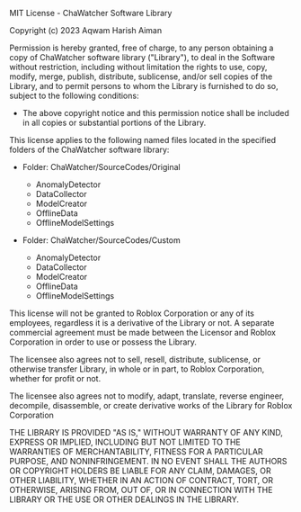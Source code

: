 MIT License - ChaWatcher Software Library

Copyright (c) 2023 Aqwam Harish Aiman

Permission is hereby granted, free of charge, to any person obtaining a copy of ChaWatcher software library ("Library"), 
to deal in the Software without restriction, including without limitation the rights to use, copy, modify, merge, publish, distribute, 
sublicense, and/or sell copies of the Library, and to permit persons to whom the Library is furnished to do so, subject to the following conditions:

* The above copyright notice and this permission notice shall be included in all copies or substantial portions of the Library.

This license applies to the following named files located in the specified folders of the ChaWatcher software library:

* Folder: ChaWatcher/SourceCodes/Original

  * AnomalyDetector
  * DataCollector
  * ModelCreator
  * OfflineData
  * OfflineModelSettings

* Folder: ChaWatcher/SourceCodes/Custom

  * AnomalyDetector
  * DataCollector
  * ModelCreator
  * OfflineData
  * OfflineModelSettings

This license will not be granted to Roblox Corporation or any of its employees, regardless it is a derivative of the Library or not. A separate commercial agreement must 
be made between the Licensor and Roblox Corporation in order to use or possess the Library.
  	
The licensee also agrees not to sell, resell, distribute, sublicense, or otherwise transfer Library, in whole or in part, to Roblox Corporation, whether for profit or not.
  	
The licensee also agrees not to modify, adapt, translate, reverse engineer, decompile, disassemble, or create derivative works of the Library for Roblox Corporation

THE LIBRARY IS PROVIDED "AS IS," WITHOUT WARRANTY OF ANY KIND, EXPRESS OR IMPLIED, INCLUDING BUT NOT LIMITED TO THE WARRANTIES OF MERCHANTABILITY, 
FITNESS FOR A PARTICULAR PURPOSE, AND NONINFRINGEMENT. IN NO EVENT SHALL THE AUTHORS OR COPYRIGHT HOLDERS BE LIABLE FOR ANY CLAIM, DAMAGES, OR OTHER LIABILITY, 
WHETHER IN AN ACTION OF CONTRACT, TORT, OR OTHERWISE, ARISING FROM, OUT OF, OR IN CONNECTION WITH THE LIBRARY OR THE USE OR OTHER DEALINGS IN THE LIBRARY.
